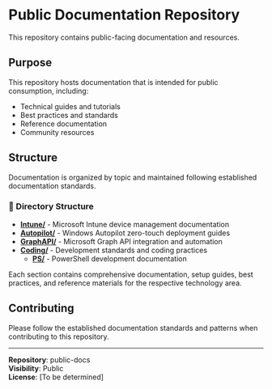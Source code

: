 # Public Documentation Repository

This repository contains public-facing documentation and resources.

## Purpose

This repository hosts documentation that is intended for public consumption, including:

- Technical guides and tutorials
- Best practices and standards
- Reference documentation
- Community resources

## Structure

Documentation is organized by topic and maintained following established documentation standards.

### 📁 Directory Structure

- **[Intune/](Intune/)** - Microsoft Intune device management documentation
- **[Autopilot/](Autopilot/)** - Windows Autopilot zero-touch deployment guides  
- **[GraphAPI/](GraphAPI/)** - Microsoft Graph API integration and automation
- **[Coding/](Coding/)** - Development standards and coding practices
  - **[PS/](Coding/PS/)** - PowerShell development documentation

Each section contains comprehensive documentation, setup guides, best practices, and reference materials for the respective technology area.

## Contributing

Please follow the established documentation standards and patterns when contributing to this repository.

---

**Repository**: public-docs  
**Visibility**: Public  
**License**: [To be determined]